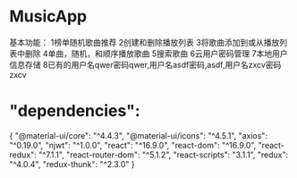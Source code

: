 # MusicApp
基本功能：
  1榜单随机歌曲推荐
  2创建和删除播放列表
  3将歌曲添加到或从播放列表中删除
  4单曲，随机，和顺序播放歌曲
  5搜索歌曲
  6云用户密码管理
  7本地用户信息存储
  8已有的用户名qwer密码qwer,用户名asdf密码,asdf,用户名zxcv密码zxcv
# "dependencies": 
 {
    "@material-ui/core": "^4.4.3",
    "@material-ui/icons": "^4.5.1",
    "axios": "^0.19.0",
    "njwt": "^1.0.0",
    "react": "^16.9.0",
    "react-dom": "^16.9.0",
    "react-redux": "^7.1.1",
    "react-router-dom": "^5.1.2",
    "react-scripts": "3.1.1",
    "redux": "^4.0.4",
    "redux-thunk": "^2.3.0"
 }
